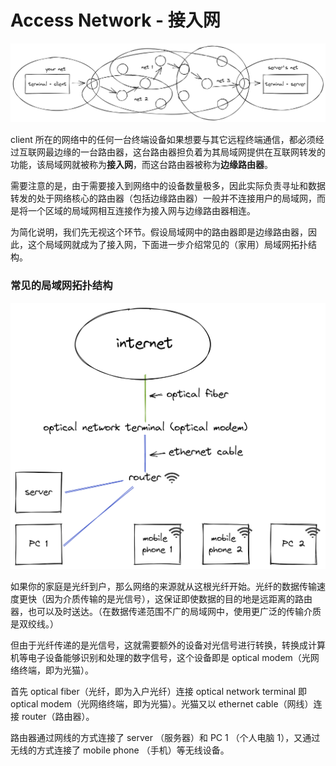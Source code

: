 # Access Network - 接入网

![202206231118send-request-3x](Access%20Network%20-%20%E6%8E%A5%E5%85%A5%E7%BD%91.assets/202206231118send-request-3x.png)

client 所在的网络中的任何一台终端设备如果想要与其它远程终端通信，都必须经过互联网最边缘的一台路由器，这台路由器担负着为其局域网提供在互联网转发的功能，该局域网就被称为**接入网**，而这台路由器被称为**边缘路由器**。

需要注意的是，由于需要接入到网络中的设备数量极多，因此实际负责寻址和数据转发的处于网络核心的路由器（包括边缘路由器）一般并不连接用户的局域网，而是将一个区域的局域网相互连接作为接入网与边缘路由器相连。

为简化说明，我们先无视这个环节。假设局域网中的路由器即是边缘路由器，因此，这个局域网就成为了接入网，下面进一步介绍常见的（家用）局域网拓扑结构。

### 常见的局域网拓扑结构

![home-network-structure-3x.excalidraw](Access%20Network%20-%20%E6%8E%A5%E5%85%A5%E7%BD%91.assets/home-network-structure-3x.excalidraw.png)

如果你的家庭是光纤到户，那么网络的来源就从这根光纤开始。光纤的数据传输速度更快（因为介质传输的是光信号），这保证即使数据的目的地是远距离的路由器，也可以及时送达。（在数据传递范围不广的局域网中，使用更广泛的传输介质是双绞线。）

但由于光纤传递的是光信号，这就需要额外的设备对光信号进行转换，转换成计算机等电子设备能够识别和处理的数字信号，这个设备即是 optical modem（光网络终端，即为光猫）。

首先 optical fiber（光纤，即为入户光纤）连接 optical network terminal 即 optical modem（光网络终端，即为光猫）。光猫又以 ethernet cable（网线）连接 router（路由器）。

路由器通过网线的方式连接了 server （服务器）和 PC 1 （个人电脑 1），又通过无线的方式连接了 mobile phone （手机）等无线设备。